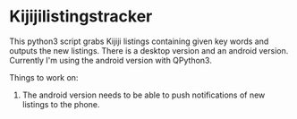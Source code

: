 # Kijijilistingstracker
This python3 script grabs Kijiji listings containing given key words and outputs the new listings. There is a desktop version and an android version. Currently I'm using the android version with QPython3.

Things to work on:
1) The android version needs to be able to push notifications of new listings to the phone.